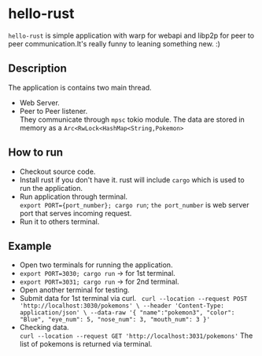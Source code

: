 # hello-rust
`hello-rust` is simple application with warp for webapi and libp2p for peer to peer communication.It's really funny to leaning something new. :)   
## Description
The application is contains two main thread. 
- Web Server.
- Peer to Peer listener.  
They communicate through `mpsc` tokio module.
The data are stored in memory as a `Arc<RwLock<HashMap<String,Pokemon>`
## How to run
- Checkout source code.
- Install rust if you don't have it. rust will include `cargo` which is used to run the application.
- Run application through terminal.  
 `export PORT={port_number}; cargo run`; `the port_number` is web server port that serves incoming request.
- Run it to others terminal.  
 
## Example
- Open two terminals for running the application.
- `export PORT=3030; cargo run` -> for 1st terminal.  
- `export PORT=3031; cargo run` -> for 2nd terminal.
- Open another terminal for testing.
- Submit data for 1st terminal via curl. ` 
curl --location --request POST 'http://localhost:3030/pokemons' \
--header 'Content-Type: application/json' \
--data-raw '{
  "name":"pokemon3",
  "color": "Blue",
  "eye_num": 5,
  "nose_num": 3,
  "mouth_num": 3
}'
`   
- Checking data.  
`curl --location --request GET 'http://localhost:3031/pokemons'` 
The list of pokemons is returned via terminal.